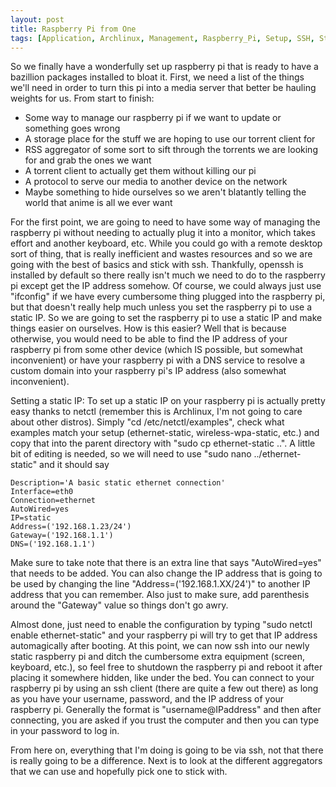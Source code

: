 ```yaml
---
layout: post
title: Raspberry Pi from One
tags: [Application, Archlinux, Management, Raspberry_Pi, Setup, SSH, Static IP]
---
```


So we finally have a wonderfully set up raspberry pi that is ready to have a bazillion packages installed to bloat it. First, we need a list of the things we'll need in order to turn this pi into a media server that better be hauling weights for us.
From start to finish:

- Some way to manage our raspberry pi if we want to update or something goes wrong
- A storage place for the stuff we are hoping to use our torrent client for
- RSS aggregator of some sort to sift through the torrents we are looking for and grab the ones we want
- A torrent client to actually get them without killing our pi
- A protocol to serve our media to another device on the network
- Maybe something to hide ourselves so we aren't blatantly telling the world that anime is all we ever want


For the first point, we are going to need to have some way of managing the raspberry pi without needing to actually plug it into a monitor, which takes effort and another keyboard, etc. While you could go with a remote desktop sort of thing, that is really inefficient and wastes resources and so we are going with the best of basics and stick with ssh. Thankfully, openssh is installed by default so there really isn't much we need to do to the raspberry pi except get the IP address somehow. Of course, we could always just use "ifconfig" if we have every cumbersome thing plugged into the raspberry pi, but that doesn't really help much unless you set the raspberry pi to use a static IP. So we are going to set the raspberry pi to use a static IP and make things easier on ourselves. How is this easier? Well that is because otherwise, you would need to be able to find the IP address of your raspberry pi from some other device (which IS possible, but somewhat inconvenient) or have your raspberry pi with a DNS service to resolve a custom domain into your raspberry pi's IP address (also somewhat inconvenient).

Setting a static IP:
To set up a static IP on your raspberry pi is actually pretty easy thanks to netctl (remember this is Archlinux, I'm not going to care about other distros). Simply "cd /etc/netctl/examples", check what examples match your setup (ethernet-static, wireless-wpa-static, etc.) and copy that into the parent directory with "sudo cp ethernet-static ..". A little bit of editing is needed, so we will need to use "sudo nano ../ethernet-static" and it should say 

    Description='A basic static ethernet connection'
    Interface=eth0
    Connection=ethernet
    AutoWired=yes
    IP=static
    Address=('192.168.1.23/24')
    Gateway=('192.168.1.1')
    DNS=('192.168.1.1')

Make sure to take note that there is an extra line that says "AutoWired=yes" that needs to be added. You can also change the IP address that is going to be used by changing the line "Address=('192.168.1.XX/24')" to another IP address that you can remember. Also just to make sure, add parenthesis around the "Gateway" value so things don't go awry.

Almost done, just need to enable the configuration by typing "sudo netctl enable ethernet-static" and your raspberry pi will try to get that IP address automagically after booting. At this point, we can now ssh into our newly static raspberry pi and ditch the cumbersome extra equipment (screen, keyboard, etc.), so feel free to shutdown the raspberry pi and reboot it after placing it somewhere hidden, like under the bed. You can connect to your raspberry pi by using an ssh client (there are quite a few out there) as long as you have your username, password, and the IP address of your raspberry pi. Generally the format is "username@IPaddress" and then after connecting, you are asked if you trust the computer and then you can type in your password to log in.

From here on, everything that I'm doing is going to be via ssh, not that there is really going to be a difference. Next is to look at the different aggregators that we can use and hopefully pick one to stick with.
